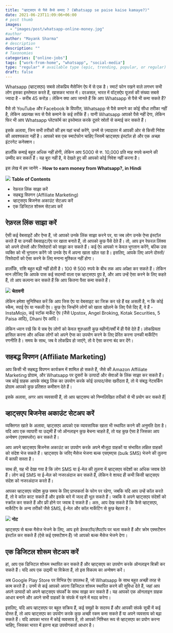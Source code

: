 ```yaml
---
title: "व्हाट्सएप से पैसे कैसे कमाए ? (Whatsapp se paise kaise kamaye?)"
date: 2021-06-23T11:09:06+06:00
# post thumb
images:
  - "images/post/whatsapp-online-money.jpg"
#author
author: "Mayank Sharma"
# description
description: ""
# Taxonomies
categories: ["online-jobs"]
tags: ["work-from-home", "whatsapp", "social-media"]
type: "regular" # available type (epic, trending, popular, or regular)
draft: false
---
```


Whatsapp (व्हाट्सएप) सबसे लोकप्रिय मैसेजिंग ऐप में से एक है। स्मार्ट फोन रखने वाले लगभग सभी लोग इसका इस्तेमाल करते हैं, खासकर भारत में। दरअसल, भारत में वॉट्सऐप यूजर्स की संख्या सबसे ज्यादा है - करीब 45 करोड़। लेकिन क्या आप जानते हैं कि आप Whatsapp से पैसे भी कमा सकते हैं?

वैसे तो YouTube और Facebook के विपरीत, Whatsapp से पैसे कमाने का कोई सीधा तरीका नहीं है, लेकिन अप्रत्यक्ष रूप से पैसे कमाने के कई तरीके हैं। यानी Whatsapp आपको पैसे नहीं देगा, लेकिन फिर भी आप Whatsapp प्लेटफॉर्म का इस्तेमाल करके दूसरे स्रोतों से कमाई कर सकते हैं।

इसके अलावा, जिन सभी तरीकों की हम यहां चर्चा करेंगे, उनमें से ज़्यादातर में आपकी ओर से किसी निवेश की आवश्यकता नहीं है। आपको बस एक स्मार्टफोन चाहिए जिसमें व्हाट्सएप इंस्टॉल हो और एक अच्छा इंटरनेट कनेक्शन।

हालाँकि कमाई बहुत अधिक नहीं होगी, लेकिन आप 5000 से रु. 10,000 प्रति माह रुपये कमाने की उम्मीद कर सकते हैं। यह बुरा नहीं है, ये देखते हुए की आपको कोई निवेश नहीं करना है।

इस लेख में हम जानेंगे - <strong>How to earn money from Whatsapp?, in Hindi</strong>

<div class="toc-mak">
<img src="../../../images/pencil.png">
<b>Table of Contents</b>
<ul>
<li>रेफ़रल लिंक साझा करें</li>
<li>सहबद्ध विपणन (Affiliate Marketing)</li>
<li>व्हाट्सएप बिजनेस अकाउंट सेटअप करें</li>
<li>एक डिजिटल शोरूम सेटअप करें</li>
</ul>
</div>

## रेफ़रल लिंक साझा करें

ऐसी कई वेबसाइटें और ऐप्स हैं, जो आपको उनके लिंक साझा करने पर, या जब लोग उनके ऐप्स इंस्टॉल करते हैं या उनकी वेबसाइट/ऐप पर खाता बनाते हैं, तो आपको कुछ पैसे देते हैं। तो, आप इन रेफरल लिंक्स को अपने दोस्तों और रिश्तेदारों को साझा कर सकते हैं। कई ऐप आपको न केवल भुगतान करेंगे, बल्कि उस व्यक्ति को भी भुगतान करेंगे जो उनके ऐप में अपना खाता खोल रहा है। इसलिए, आपके लिए अपने दोस्तों/रिश्तेदारों को ऐसा करने के लिए मनाना मुश्किल नहीं होगा।

हालाँकि, राशि बहुत बड़ी नहीं होती है। 100 से 500 रुपये के बीच तक आप अपेक्षा कर सकते हैं। लेकिन मान लीजिए कि आपके पास कई सदस्यों वाला एक व्हाट्सएप ग्रुप है, और आप उन्हें ऐसा करने के लिए कहते हैं, तो आप कल्पना कर सकते हैं कि आप कितना पैसा कमा सकते हैं।

<div class="danger-mak">
  <img src="../../../images/warning.png">
  <b>चेतावनी</b><br>

लेकिन हमेशा सुनिश्चित करें कि आप जिस ऐप या वेबसाइट का जिक्र कर रहे हैं वह असली है, न कि कोई स्कैम, स्पाई ऐप या नकली ऐप। कुछ ऐप जिन्होंने लोगों को खाता खोलने के लिए पैसे दिए हैं, वे हैं - InstaMojo, कई स्टॉक मार्केट ऐप (जैसे Upstox, Angel Broking, Kotak Securities, 5 Paisa आदि), Dhani ऐप आदि। 

लेकिन ध्यान रखें कि ये सब ऐप लोगों को केवल शुरुआती कुछ महीनों/वर्षों में ही पैसे देते हैं। लोकप्रियता हासिल करना और अधिक लोगों को अपने ऐप्स का उपयोग करने के लिए प्रेरित करना उनकी मार्केटिंग रणनीति है। समय के साथ, जब वे लोकप्रिय हो जाएंगे, तो वे ऐसा करना बंद कर देंगे।
</div>

## सहबद्ध विपणन (Affiliate Marketing)

आप किसी भी सहबद्ध विपणन कार्यक्रम में शामिल हो सकते हैं, जैसे की Amazon Affiliate Marketing प्रोग्राम, और Whatsapp पर दूसरों के उत्पादों और सेवाओं के लिंक साझा कर सकते हैं। जब कोई ग्राहक आपके संबद्ध लिंक का उपयोग करके कोई उत्पाद/सेवा खरीदता है, तो ये संबद्ध नेटवर्किंग प्रोग्राम आपको कुछ प्रतिशत कमीशन देते हैं।


इसके अलावा, अगर आप व्यवसायी हैं, तो आप व्हाट्सप्प को निम्नलिखित तरीकों से भी प्रयोग कर सकते हैं| 

## व्हाट्सएप बिजनेस अकाउंट सेटअप करें

व्यक्तिगत खाते के अलावा, व्हाट्सएप आपको एक व्यावसायिक खाता भी स्थापित करने की अनुमति देता है। यदि आप एक व्यापारी या उद्यमी हैं जो ऑनलाइन कुछ बेचना चाहते हैं, तो यह कुछ ऐसा है जिसका आप अन्वेषण (एक्सप्लोर) कर सकते हैं।

आप अपने व्हाट्सएप बिजनेस अकाउंट का उपयोग करके अपने मौजूदा ग्राहकों या संभावित लक्षित ग्राहकों को संदेश भेज सकते हैं। व्हाट्सएप के जरिए मैसेज भेजना बल्क एसएमएस (bulk SMS) भेजने की तुलना में काफी सस्ता है।

साथ ही, यह भी देखा गया है कि लोग SMS या ई-मेल की तुलना में व्हाट्सएप संदेशों का अधिक जवाब देते हैं। लोग कई SMS या ई-मेल को नजरअंदाज कर सकते हैं, लेकिन वे शायद ही कभी किसी व्हाट्सएप संदेश को नजरअंदाज करते हैं।

आपका व्हाट्सएप संदेश कुछ समय के लिए प्राप्तकर्ता के फोन पर रहेगा, जबकि यदि आप उन्हें कॉल करते हैं, तो वे कॉल काट सकते हैं और इसके बारे में जल्द ही भूल सकते हैं। जबकि वे अपने व्हाट्सएप संदेशों को स्क्रॉल कर सकते हैं और फ्री होने पर जवाब दे सकते हैं। अतः, आप देख सकते हैं कि कैसे व्हाट्सएप, मार्केटिंग के अन्य तरीकों जैसे SMS, ई-मेल और कॉल मार्केटिंग से कुछ बेहतर है।

<div class="toc-mak">
  <img src="../../../images/pencil.png">
  <b>नोट</b><br>

व्हाट्सएप से बल्क मैसेज भेजने के लिए, आप इसे डेस्कटॉप/लैपटॉप पर चला सकते हैं और क्रोम एक्सटेंशन इंस्टॉल कर सकते हैं (ऐसे कई एक्सटेंशन हैं) जो आपको बल्क मैसेज भेजने देगा।
</div>

## एक डिजिटल शोरूम सेटअप करें

हां, आप एक डिजिटल शोरूम स्थापित कर सकते हैं और व्हाट्सएप का उपयोग करके ऑनलाइन बिक्री कर सकते हैं। यदि आप एक उद्यमी या विक्रेता हैं, तो इस विकल्प का अन्वेषण करें।

अब Google Play Store पर विभिन्न ऐप उपलब्ध हैं, जो Whatsapp के साथ बहुत अच्छी तरह से काम करते हैं। उनमें से कई आपको अपना डिजिटल शोरूम स्थापित करने की सुविधा देते हैं, जहां आप अपने उत्पादों को अपने व्हाट्सएप संपर्कों के साथ साझा कर सकते हैं। यह आपको एक ऑनलाइन ग्राहक आधार बनाने और अपने सभी ग्राहकों के संपर्क में रहने में मदद करेगा।

इसलिए, यदि आप व्हाट्सएप पर बहुत सक्रिय हैं, कई समूहों के सदस्य हैं और आपकी संपर्क सूची में कई दोस्त हैं, तो आप व्हाट्सएप का उपयोग करके कुछ अच्छी रकम कमा सकते हैं या अपने व्यवसाय को बढ़ा सकते हैं। यदि आपका भारत में कोई व्यवसाय है, तो आपको निश्चित रूप से व्हाट्सएप का प्रयोग करना चाहिए, जिसका भारत में इतना बड़ा उपयोगकर्ता आधार है।
